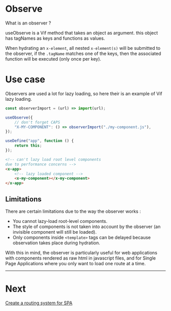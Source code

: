 # Observe

What is an observer ?

useObserve is a Vif method that takes an object as argument. this object has tagNames as keys and functions as values.

When hydrating an `x-element`, all nested `x-element(s)` will be submitted to the observer, if the `.tagName` matches one of the keys, then the associated function will be executed (only once per key).

# Use case

Observers are used a lot for lazy loading, so here their is an example of Vif lazy loading.

```js
const observerImport = (url) => import(url);

useObserve({
    // don't forget CAPS
    "X-MY-COMPONENT": () => observerImport("./my-component.js"),
});

useDefine("app", function () {
    return this;
});
```

```html
<!-- can't lazy load root level components
due to performance concerns -->
<x-app>
    <!-- lazy loaded component -->
    <x-my-component></x-my-component>
</x-app>
```

## Limitations

There are certain limitations due to the way the observer works :

-   You cannot lazy-load root-level components.
-   The style of components is not taken into account by the observer (an invisible component will still be loaded).
-   Only components inside `<template>` tags can be delayed because observation takes place during hydration.

With this in mind, the observer is particularly useful for web applications with components rendered as raw html in javascript files, and for Single Page Applications where you only want to load one route at a time.

---

# Next

[Create a routing system for SPA](./navigate.md)
